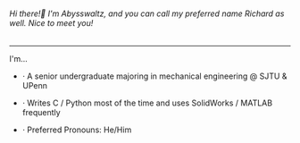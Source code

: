 ###### Hi there!👋 I'm Abysswaltz, and you can call my preferred name Richard as well. Nice to meet you!
* * *
 I'm...
 - · A senior undergraduate majoring in mechanical engineering @ SJTU & UPenn
  
 - · Writes C / Python most of the time and uses SolidWorks / MATLAB frequently 
  
 - · Preferred Pronouns: He/Him

<!--
**richardzhangsjtu/richardzhangsjtu** is a ✨ _special_ ✨ repository because its `README.md` (this file) appears on your GitHub profile.

Here are some ideas to get you started:

- 🔭 I’m currently working on ...
- 🌱 I’m currently learning ...
- 👯 I’m looking to collaborate on ...
- 🤔 I’m looking for help with ...
- 💬 Ask me about ...
- 📫 How to reach me: ...
- 😄 Pronouns: ...
- ⚡ Fun fact: ...
-->
